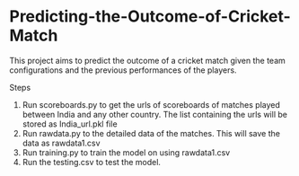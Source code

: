 Predicting-the-Outcome-of-Cricket-Match
=======================================

This project aims to predict the outcome of a cricket match given the team configurations and the previous performances of the players. 

Steps
1) Run scoreboards.py to get the urls of scoreboards of matches played between India and any other country. The list containing the urls will be stored as India_url.pkl file
2) Run rawdata.py to the detailed data of the matches. This will save the data as rawdata1.csv
3) Run training.py to train the model on using rawdata1.csv
4) Run the testing.csv to test the model.
